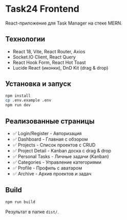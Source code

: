 # Task24 Frontend

React-приложение для Task Manager на стеке MERN.

## Технологии

- React 18, Vite, React Router, Axios
- Socket.IO Client, React Query
- React Hook Form, React Hot Toast
- Lucide React (иконки), DnD Kit (drag & drop)

## Установка и запуск

```bash
npm install
cp .env.example .env
npm run dev
```

## Реализованные страницы

- ✅ Login/Register - Авторизация
- ✅ Dashboard - Главная с обзором
- ✅ Projects - Список проектов с CRUD
- ✅ Project Detail - Kanban доска с drag & drop
- ✅ Personal Tasks - Личные задачи (Kanban)
- ✅ Categories - Управление категориями
- ✅ Profile - Профиль с аватаром
- ✅ Archive - Архив проектов и задач

## Build

```bash
npm run build
```

Результат в папке `dist/`.
